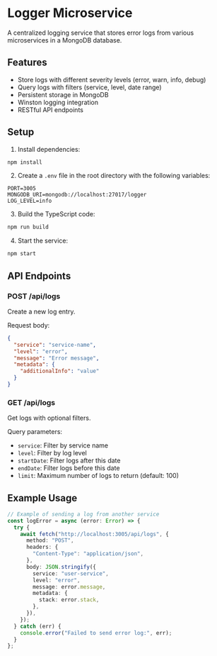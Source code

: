 # Logger Microservice

A centralized logging service that stores error logs from various microservices in a MongoDB database.

## Features

- Store logs with different severity levels (error, warn, info, debug)
- Query logs with filters (service, level, date range)
- Persistent storage in MongoDB
- Winston logging integration
- RESTful API endpoints

## Setup

1. Install dependencies:

```bash
npm install
```

2. Create a `.env` file in the root directory with the following variables:

```
PORT=3005
MONGODB_URI=mongodb://localhost:27017/logger
LOG_LEVEL=info
```

3. Build the TypeScript code:

```bash
npm run build
```

4. Start the service:

```bash
npm start
```

## API Endpoints

### POST /api/logs

Create a new log entry.

Request body:

```json
{
  "service": "service-name",
  "level": "error",
  "message": "Error message",
  "metadata": {
    "additionalInfo": "value"
  }
}
```

### GET /api/logs

Get logs with optional filters.

Query parameters:

- `service`: Filter by service name
- `level`: Filter by log level
- `startDate`: Filter logs after this date
- `endDate`: Filter logs before this date
- `limit`: Maximum number of logs to return (default: 100)

## Example Usage

```typescript
// Example of sending a log from another service
const logError = async (error: Error) => {
  try {
    await fetch("http://localhost:3005/api/logs", {
      method: "POST",
      headers: {
        "Content-Type": "application/json",
      },
      body: JSON.stringify({
        service: "user-service",
        level: "error",
        message: error.message,
        metadata: {
          stack: error.stack,
        },
      }),
    });
  } catch (err) {
    console.error("Failed to send error log:", err);
  }
};
```
